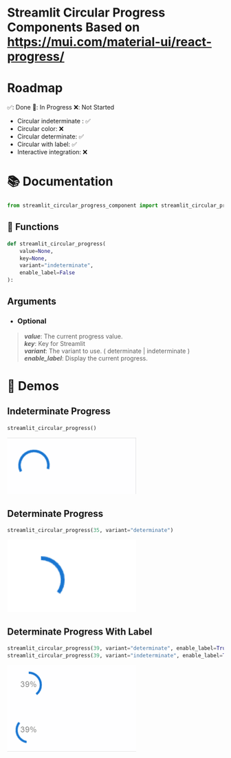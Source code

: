 # Streamlit Circular Progress Components Based on https://mui.com/material-ui/react-progress/

# Roadmap
✅: Done
🚧: In Progress
❌: Not Started
- Circular indeterminate : ✅
- Circular color: ❌
- Circular determinate: ✅
- Circular with label: ✅
- Interactive integration: ❌

# 📚 Documentation
``` py
from streamlit_circular_progress_component import streamlit_circular_progress
```

## 🔧 Functions
``` py
def streamlit_circular_progress(
    value=None,
    key=None,
    variant="indeterminate",
    enable_label=False
):
```

## Arguments
- ### Optional
> ***value***: The current progress value.  
> ***key***: Key for Streamlit  
> ***variant***: The variant to use. ( determinate | indeterminate  )
> ***enable_label***: Display the current progress.  


# 🎨 Demos
## Indeterminate Progress
``` py
streamlit_circular_progress()
```

<img src="../.assets/progress/indeterminate.gif" width="300">  

## Determinate Progress
```py
streamlit_circular_progress(35, variant="determinate")
```
<img src="../.assets/progress/determinate.png" width="300">  

## Determinate Progress With Label
```py
streamlit_circular_progress(39, variant="determinate", enable_label=True)
streamlit_circular_progress(39, variant="indeterminate", enable_label=True)
```
<img src="../.assets/progress/label.gif" width="300">  
